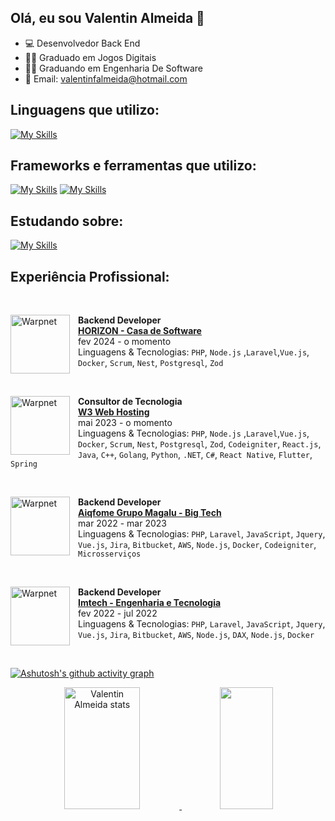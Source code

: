 ## Olá, eu sou Valentin Almeida 👋

- 💻 Desenvolvedor Back End
- 👨‍🎓 Graduado em Jogos Digitais
- 👨‍🎓 Graduando em Engenharia De Software
- :envelope_with_arrow: Email: valentinfalmeida@hotmail.com

## Linguagens que utilizo:

[![My Skills](https://skillicons.dev/icons?i=php,java,nodejs,cpp,js,ts,py,swift,go)](https://skillicons.dev)

## Frameworks e ferramentas que utilizo:

[![My Skills](https://skillicons.dev/icons?i=laravel,aws,bitbucket,docker,nginx,nestjs,redis,sequelize,azure,flask)](https://skillicons.dev)
[![My Skills](https://skillicons.dev/icons?i=express,postgres,mysql,postman,git,linux,sqlite,symfony,django)](https://skillicons.dev)

## Estudando sobre:

[![My Skills](https://skillicons.dev/icons?i=nestjs,jenkins)](https://skillicons.dev)

## Experiência Profissional:

<br/>

[<img align="left" height="94px" width="95px" alt="Warpnet" style="padding-right: 10px" src="https://external-content.duckduckgo.com/iu/?u=https%3A%2F%2Fmedia-exp1.licdn.com%2Fdms%2Fimage%2FC4E0BAQGabR1Dl3HDug%2Fcompany-logo_200_200%2F0%2F1625769410581%3Fe%3D2147483647%26v%3Dbeta%26t%3DNNapVSn2VzKwJfWjlRMcmCbYg2lNH7cDfCmjQqrG64o&f=1&nofb=1&ipt=14fdd0738f693625533502a47efa115b9ebe3ab78e96907d73a0b669032d360e&ipo=images"/>](https://titanci.com.br)
**Backend Developer** \
[**HORIZON - Casa de Software**](https://www.hrzon.com.br/)  \
fev 2024 - o momento \
Linguagens & Tecnologias: `PHP`, `Node.js` ,`Laravel`,`Vue.js`, `Docker`, `Scrum`, `Nest`, `Postgresql`, `Zod`
<br/>

<br/>

[<img align="left" height="94px" width="95px" alt="Warpnet" style="padding-right: 10px" src="https://media.licdn.com/dms/image/C4E0BAQEz6XmGwWNv9Q/company-logo_200_200/0/1631325529947?e=1726704000&v=beta&t=DeG0xczRD-kteucxH8OYi2wu7ICWVSFriTf5-JRMcUw"/>](https://titanci.com.br)
**Consultor de Tecnologia** \
[**W3 Web Hosting**](https://w3host.com.br/)  \
mai 2023 - o momento \
Linguagens & Tecnologias: `PHP`, `Node.js` ,`Laravel`,`Vue.js`, `Docker`, `Scrum`, `Nest`, `Postgresql`, `Zod`, `Codeigniter`, `React.js`, `Java`, `C++`, `Golang`, `Python`, `.NET`, `C#`, `React Native`, `Flutter`, `Spring`
<br/>

<br/>

[<img align="left" height="94px" width="95px" alt="Warpnet" style="padding-right: 10px" src="https://media.licdn.com/dms/image/D4D0BAQHYMFgv8uassg/company-logo_200_200/0/1712260166512/aiqfome_logo?e=1726704000&v=beta&t=00jac2f5ukA7xyZiSoa57oeAmc1wm7U_ZCtUQTU39z4"/>](https://titanci.com.br)
**Backend Developer** \
[**Aiqfome Grupo Magalu - Big Tech**](https://aiqfome.com/)  \
mar 2022 - mar 2023 \
Linguagens & Tecnologias: `PHP`, `Laravel`, `JavaScript`, `Jquery`, `Vue.js`, `Jira`, `Bitbucket`, `AWS`, `Node.js`, `Docker`, `Codeigniter`, `Microsserviços`
<br/>

<br/>

[<img align="left" height="94px" width="95px" alt="Warpnet" style="padding-right: 10px" src="https://media.licdn.com/dms/image/D4D0BAQGtliRlHtS0eg/company-logo_200_200/0/1692902786054/imtech_engenharia_e_tecnologia_logo?e=1726704000&v=beta&t=_BFLfQpvRHgZS8W82A7Y_8bDkJ6Nw4lR9eAcf3a_zK0"/>](https://titanci.com.br)
**Backend Developer** \
[**Imtech - Engenharia e Tecnologia**](https://www.imtech.com.br/hp/imtech/)  \
fev 2022 - jul 2022 \
Linguagens & Tecnologias: `PHP`, `Laravel`, `JavaScript`, `Jquery`, `Vue.js`, `Jira`, `Bitbucket`, `AWS`, `Node.js`, `DAX`, `Node.js`, `Docker`
<br/>

<br/>

[![Ashutosh's github activity graph](https://github-readme-activity-graph.vercel.app/graph?username=ValentinAlmeida&theme=react-dark)](https://github.com/kgazineu/github-readme-activity-graph)

<div align="center">
  <a href="https://github.com/ValentinAlmeida">
  <img width="49%" height="195px" src="https://github-readme-stats.vercel.app/api?username=ValentinAlmeida&show_icons=true&count_private=true&hide_border=true&title_color=ff6e96&icon_color=ff91a4&text_color=c9d1d9&bg_color=0d1117" alt="Valentin Almeida stats" />
    <img width="41%" height="195px" src="https://github-readme-stats.vercel.app/api/top-langs/?username=ValentinAlmeida&layout=compact&hide_border=true&title_color=ff6e96&text_color=ff91a4&bg_color=0d1117" />
</div>